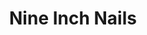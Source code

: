 ---
title: "Nine Inch Nails"
summary: "Industrial rock band Nine Inch Nails was formed in 1988 by in Cleveland, Ohio. Reznor has served as the main producer, singer, songwriter, instrumentalist, and sole member of Nine Inch Nails for 28 years. This changed in December 2016 when officially became the second member of the band. Nine Inch Nails straddles a wide range of many styles of rock music and other genres that require an electronic sound, which can often cause drastic changes in sound from album to album. However NIN albums in general have many identifiable characteristics in common, such as recurring leitmotifs, chromatic melodies, dissonance, terraced dynamics and common lyrical themes. Nine Inch Nails is most famously known for the melding of industrial elements with pop sensibilities in their first albums. This move was considered instrumental in bringing the industrial genre as a whole into the mainstream, although genre purists and Trent Reznor alike have refused to identify NIN as an industrial band."
image: "nine-inch-nails.jpg"
---